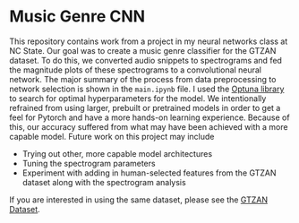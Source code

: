 # Music Genre CNN
 This repository contains work from a project in my neural networks class at NC State. Our goal was to create a music genre classifier for the GTZAN dataset. To do this, we converted audio snippets to spectrograms and fed the magnitude plots of these spectrograms to a convolutional neural network. The major summary of the process from data preprocessing to network selection is shown in the `main.ipynb` file. I used the [Optuna library](https://optuna.org/) to search for optimal hyperparameters for the model. We intentionally refrained from using larger, prebuilt or pretrained models in order to get a feel for Pytorch and have a more hands-on learning experience. Because of this, our accuracy suffered from what may have been achieved with a more capable model. Future work on this project may include 
 - Trying out other, more capable model architectures
 - Tuning the spectrogram parameters
 - Experiment with adding in human-selected features from the GTZAN dataset along with the spectrogram analysis 

If you are interested in using the same dataset, please see the [GTZAN Dataset](https://www.kaggle.com/datasets/andradaolteanu/gtzan-dataset-music-genre-classification).
